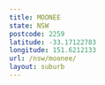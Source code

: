 ```yaml
---
title: MOONEE
state: NSW
postcode: 2259
latitude: -33.17122783
longitude: 151.6212133
url: /nsw/moonee/
layout: suburb
---
```

